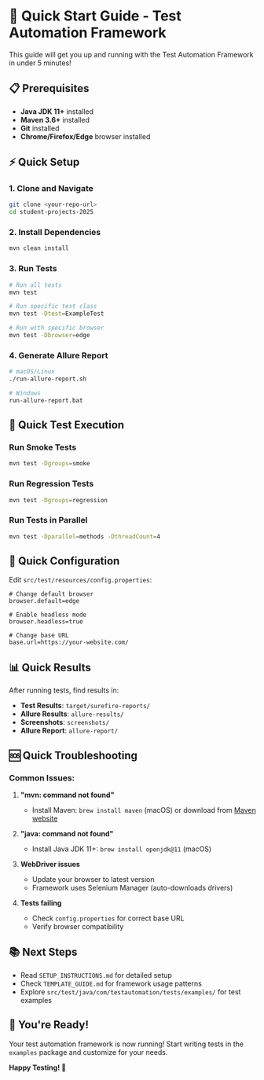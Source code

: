 # 🚀 Quick Start Guide - Test Automation Framework

This guide will get you up and running with the Test Automation Framework in under 5 minutes!

## 📋 Prerequisites

- **Java JDK 11+** installed
- **Maven 3.6+** installed
- **Git** installed
- **Chrome/Firefox/Edge** browser installed

## ⚡ Quick Setup

### 1. Clone and Navigate

```bash
git clone <your-repo-url>
cd student-projects-2025
```

### 2. Install Dependencies

```bash
mvn clean install
```

### 3. Run Tests

```bash
# Run all tests
mvn test

# Run specific test class
mvn test -Dtest=ExampleTest

# Run with specific browser
mvn test -Dbrowser=edge
```

### 4. Generate Allure Report

```bash
# macOS/Linux
./run-allure-report.sh

# Windows
run-allure-report.bat
```

## 🎯 Quick Test Execution

### Run Smoke Tests

```bash
mvn test -Dgroups=smoke
```

### Run Regression Tests

```bash
mvn test -Dgroups=regression
```

### Run Tests in Parallel

```bash
mvn test -Dparallel=methods -DthreadCount=4
```

## 🔧 Quick Configuration

Edit `src/test/resources/config.properties`:

```properties
# Change default browser
browser.default=edge

# Enable headless mode
browser.headless=true

# Change base URL
base.url=https://your-website.com/
```

## 📊 Quick Results

After running tests, find results in:

- **Test Results**: `target/surefire-reports/`
- **Allure Results**: `allure-results/`
- **Screenshots**: `screenshots/`
- **Allure Report**: `allure-report/`

## 🆘 Quick Troubleshooting

### Common Issues:

1. **"mvn: command not found"**

   - Install Maven: `brew install maven` (macOS) or download from [Maven website](https://maven.apache.org/)

2. **"java: command not found"**

   - Install Java JDK 11+: `brew install openjdk@11` (macOS)

3. **WebDriver issues**

   - Update your browser to latest version
   - Framework uses Selenium Manager (auto-downloads drivers)

4. **Tests failing**
   - Check `config.properties` for correct base URL
   - Verify browser compatibility

## 📚 Next Steps

- Read `SETUP_INSTRUCTIONS.md` for detailed setup
- Check `TEMPLATE_GUIDE.md` for framework usage patterns
- Explore `src/test/java/com/testautomation/tests/examples/` for test examples

## 🎉 You're Ready!

Your test automation framework is now running! Start writing tests in the `examples` package and customize for your needs.

**Happy Testing! 🎯**
